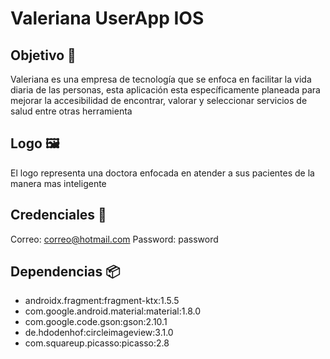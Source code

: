 # Valeriana UserApp IOS

## Objetivo 🚀

Valeriana es una empresa de tecnología que se enfoca en facilitar la vida diaria de las personas, esta aplicación esta específicamente planeada para mejorar la accesibilidad de encontrar, valorar y seleccionar servicios de salud entre otras herramienta

## Logo 🖼️

El logo representa una doctora enfocada en atender a sus pacientes de la manera mas inteligente

## Credenciales 🔑

Correo: correo@hotmail.com
Password: password

## Dependencias 📦

- androidx.fragment:fragment-ktx:1.5.5
- com.google.android.material:material:1.8.0
- com.google.code.gson:gson:2.10.1
- de.hdodenhof:circleimageview:3.1.0
- com.squareup.picasso:picasso:2.8